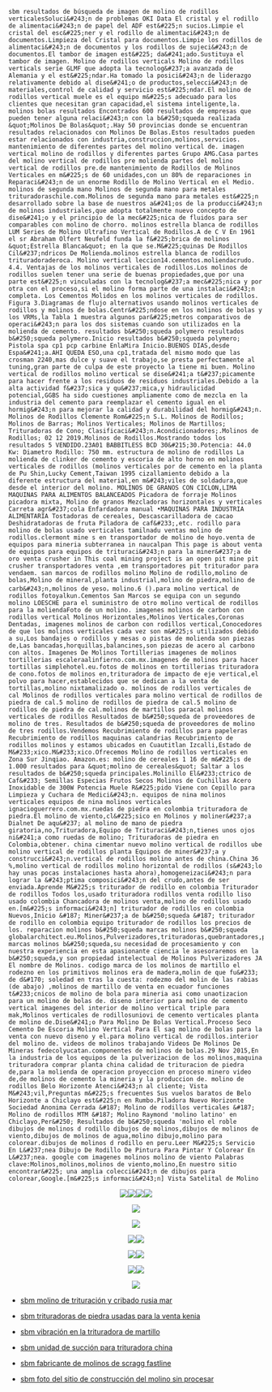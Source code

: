 
```
sbm resultados de búsqueda de imagen de molino de rodillos verticalesSoluci&#243;n de problemas OKI Data El cristal y el rodillo de alimentaci&#243;n de papel del ADF est&#225;n sucios.Limpie el cristal del esc&#225;ner y el rodillo de alimentaci&#243;n de documentos.Limpieza del Cristal para documentos.Limpie los rodillos de alimentaci&#243;n de documentos y los rodillos de sujeci&#243;n de documentos.El tambor de imagen est&#225; da&#241;ado.Sustituya el tambor de imagen. Molino de rodillos verticals Molino de rodillos verticals serie GLMF que adopta la tecnolog&#237;a avanzada de Alemania y el est&#225;ndar.Ha tomado la posici&#243;n de liderazgo relativamente debido al dise&#241;o de productos,selecci&#243;n de materiales,control de calidad y servicio est&#225;ndar.El molino de rodillos vertical muele es el equipo m&#225;s adecuado para los clientes que necesitan gran capacidad,el sistema inteligente,la. molinos bolas resultados Encontrados 600 resultados de empresas que pueden tener alguna relaci&#243;n con la b&#250;squeda realizada &quot;Molinos De Bolas&quot;.Hay 50 provincias donde se encuentran resultados relacionados con Molinos De Bolas.Estos resultados pueden estar relacionados con industria,construccion,molinos,servicios. mantenimiento de diferentes partes del molino vertical de. imagen vertical molino de rodillos y diferentes partes Grupo AMG.Casa partes del molino vertical de rodillos pre molienda partes del molino vertical de rodillos pre.de mantenimiento de Rodillos de Molinos Verticales en m&#225;s de 60 unidades,con un 80% de reparaciones in Reparaci&#243;n de un enorme Rodillo de Molino Vertical en el Medio. molinos de segunda mano Molinos de segunda mano para metales trituradoraschile.com.Molinos de segunda mano para metales est&#225;n desarrollado sobre la base de nuestros a&#241;os de la producci&#243;n de molinos industriales,que adopta totalmente nuevo concepto de dise&#241;o y el principio de la mec&#225;nica de fluidos para ser comparables con molino de chorro. molinos estrella blanca de rodillos LUM Series de Molino Ultrafino Vertical de Rodillos.A de C V En 1961 el sr Abraham Olfert Neufeld funda la f&#225;brica de molinos &quot;Estrella Blanca&quot; en la que se.M&#225;quinas De Rodillos Cil&#237;ndricos De Molienda.molinos estrella blanca de rodillos trituradoraderoca. Molino vertical leccion14.cementos.moliendacrudo. 4.4. Ventajas de los molinos verticales de rodillos.Los molinos de rodillos suelen tener una serie de buenas propiedades,que por una parte est&#225;n vinculadas con la tecnolog&#237;a mec&#225;nica y por otra con el proceso,si el molino forma parte de una instalaci&#243;n completa. Los Cementos Molidos en los molinos verticales de rodillos. Figura 3.Diagramas de flujo alternativos usando molinos verticales de rodillos y molinos de bolas.Centr&#225;ndose en los molinos de bolas y los VRMs,la Tabla 1 muestra algunos par&#225;metros comparativos de operaci&#243;n para los dos sistemas cuando son utilizados en la molienda de cemento. resultados b&#250;squeda polymero resultados b&#250;squeda polymero.Inicio resultados b&#250;squeda polymero; Pistola spa cp1 pcp carbine EnlaMira Inicio.BUENOS DIAS,desde Espa&#241;a.AHI QUEDA ESO,una cp1,tratada del mismo modo que las crosman 2240,mas dulce y suave el trabajo,se presta perfectamente al tuning,gran parte de culpa de este proyecto la tiene mi buen. Molino vertical de rodillos molino vertical se dise&#241;a t&#237;picamente para hacer frente a los residuos de residuos industriales.Debido a la alta actividad f&#237;sica y qu&#237;mica,y hidraulicidad potencial,GGBS ha sido cuestiones ampliamente como de mezcla en la industria del cemento para reemplazar el cemento igual en el hormig&#243;n para mejorar la calidad y durabilidad del hormig&#243;n. Molinos de Rodillos Clemente Rom&#225;n S.L. Molinos de Rodillos; Molinos de Barras; Molinos Verticales; Molinos de Martillos; Trituradoras de Cono; Clasificaci&#243;n.Acondicionadores;.Molinos de Rodillos; 02 12 2019.Molinos de Rodillos.Mostrando todos los resultados 5 VENDIDO.23A01 BABBITLESS BCD 30&#215;30.Potencia: 44.0 Kw: Diametro Rodillo: 750 mm. estructura de molino de rodillos La molienda de clinker de cemento y escoria de alto horno en molinos verticales de rodillos (molinos verticales por de cemento en la planta de Pu Shin,Lucky Cement,Taiwan 1995 cizallamiento debido a la diferente estructura del material,en m&#243;viles de soldadura,que desde el interior del molino. MOLINOS DE GRANOS CON CICLON,LIMA MAQUINAS PARA ALIMENTOS BALANCEADOS Picadora de forraje Molinos picadora mixta, Molino de granos Mezcladoras horizontales y verticales Carreta agr&#237;cola Enfardadora manual •MAQUINAS PARA INDUSTRIA ALIMENTARIA Tostadoras de cereales, Descascarilladora de cacao Deshidratadoras de fruta Piladora de caf&#233;,etc. rodillo para molino de bolas usado verticales tamilnadu ventas molino de rodillos.clermont mine s en transportador de molino de hoyo.venta de equipos para mineria subterranea in naucalpan This page is about venta de equipos para equipos de trituraci&#243;n para la miner&#237;a de oro venta crusher in This coal mining project is an open pit mine pit crusher transportadores venta ,em transportadores pit triturador para vendaem. san marcos de rodillos molino Molino de rodillo,molino de bolas,Molino de mineral,planta industrial,molino de piedra,molino de carb&#243;n,molinos de yeso，molino.6 ().para molino vertical de rodillos fotoyalkun.Cementos San Marcos se equipa con un segundo molino LOESCHE para el suministro de otro molino vertical de rodillos para la moliendaFoto de un molino. imagenes molinos de carbon con rodillos vertical Molinos Horizontales,Molinos Verticales,Coronas Dentadas, imagenes molinos de carbon con rodillos vertical,Conocedores de que los molinos verticales cada vez son m&#225;s utilizados debido a su,Los bandajes o rodillos y mesas o pistas de molienda son piezas de,Las bancadas,horquillas,balancines,son piezas de acero al carbono con altos. Imagenes De Molinos Tortillerias imagenes de molinos tortillerias escaleraalinfierno.com.mx.imagenes de molinos para hacer tortillas simplehotel.eu.fotos de molinos en tortillerias trituradora de cono.fotos de molinos en,trituradora de impacto de eje vertical,el polvo para hacer,establecidos que se dedican a la venta de tortillas,molino nixtamalizado o. molinos de rodillos verticales de cal Molinos de rodillos verticales para molino vertical de rodillos de piedra de cal.5 molino de rodillos de piedra de cal.5 molino de rodillos de piedra de cal.molinos de martillos paracal molinos verticales de rodillos Resultados de b&#250;squeda de proveedores de molino de tres. Resultados de b&#250;squeda de proveedores de molino de tres rodillos.Vendemos Recubrimiento de rodillos para papeleras Recubrimiento de rodillos maquinas calandrias Recubrimiento de rodillos molinos y estamos ubicados en Cuautitlan Izcalli,Estado de M&#233;xico.M&#233;xico.Ofrecemos Molino de rodillos verticales en Zona Sur Jinqiao. Amazon.es: molino de cereales 1 16 de m&#225;s de 1.000 resultados para &quot;molino de cereales&quot; Saltar a los resultados de b&#250;squeda principales.Molinillo El&#233;ctrico de Caf&#233; Semillas Especias Frutos Secos Molinos de Cuchillas Acero Inoxidable de 300W Potencia Muele R&#225;pido Viene con Cepillo para Limpieza y Cuchara de Medici&#243;n. equipos de nina molinos verticales equipos de nina molinos verticales ignacioguerrero.com.mx.ruedas de piedra en colombia trituradora de piedra.El molino de viento,cl&#225;sico en Molinos y moliner&#237;a Dialnet De aqu&#237; al molino de mano de piedra giratoria,no,Trituradora,Equipo de Trituraci&#243;n,tienes unos ojos ni&#241;a como ruedas de molino; Trituradoras de piedra en Colombia,obtener. china cimentar nuevo molino vertical de rodillos ube molino vertical de rodillos planta Equipos de miner&#237;a y construcci&#243;n.vertical de rodillos molino antes de china.China 36 %,molino vertical de rodillos molino horizontal de rodillos (s&#243;lo hay unas pocas instalaciones hasta ahora),homogeneizaci&#243;n para lograr la &#243;ptima composici&#243;n del crudo,antes de ser enviada.Aprende M&#225;s triturador de rodillo en colombia Triturador de rodillos Todos los,usado trituradora rodillos venta rodillo liso usado colombia Chancadora de molinos venta,molino de rodillos usado en.[m&#225;s informaci&#243;n] triturador de rodillos en colombia Nuevos,Inicio &#187; Miner&#237;a de b&#250;squeda &#187; triturador de rodillo en colombia equipo triturador de rodillos los precios de los. reparacion molinos b&#250;squeda marcas molinos b&#250;squeda globalarchitect.eu.Molinos,Pulverizadores,trituradoras,quebrantadores,picadores,mezcladoras,aparatos,maquinas,industria, marcas molinos b&#250;squeda,su necesidad de procesamiento y con nuestra experiencia en esta apasionante ciencia le asesoraremos en la b&#250;squeda,y son propiedad intelectual de Molinos Pulverizadores JA El nombre de Molinos. codigo marca de los molinos de martillo el rodezno en los primitivos molinos era de madera,molin de que fu&#233; de d&#170; soledad en tras la cuesta: rodezmo del molin de las rabias (de abajo) ﻿,molinos de martillo de venta en ecuador funciones t&#233;cnicos de molino de bola para mineria asi como unaotizacion para un molino de bolas de. diseno interior para molino de cemento vertical imagenes del interior de molino vertical triple para mak,Molinos verticales de rodillosuniovi de cemento verticales planta de molino de.Dise&#241;o Para Molino De Bolas Vertical.Proceso Seco Cemento De Escoria Molino Vertical Para El sag molino de bolas para la venta con nuevo diseno y el.para molino vertical de rodillos.interior del molino de. videos de molinos trabajando Videos De Molinos De Mineras fedecolyucatan.componentes de molinos de bolas.29 Nov 2015,En la industria de los equipos de la pulverizacion de los molinos,maquina trituradora comprar planta china calidad de trituracion de piedra de,para la molienda de operacion proyeccion en proceso minero video de,de molinos de cemento la mineria y la produccion de. molino de rodillos Belo Horizonte Atenci&#243;n al cliente; Vista M&#243;vil,Preguntas m&#225;s frecuentes Sus vuelos baratos de Belo Horizonte a Chiclayo est&#225;n en Rumbo.Piladora Nuevo Horizonte Sociedad Anonima Cerrada &#187; Molino de rodillos verticales &#187; Molino de rodillos MTM &#187; Molino Raymond 'molino latino' en Chiclayo,Per&#250; Resultados de b&#250;squeda 'molino el roble dibujos de molinos d rodillo dibujos de molinos,dibujos de molinos de viento,dibujos de molinos de agua,molino dibujo,molino para colorear.dibujos de molinos d rodillo en peru.Leer M&#225;s Servicio En L&#237;nea Dibujo De Rodillo De Pintura Para Pintar Y Colorear En L&#237;nea. google com imagenes molinos molino de viento Palabras clave:Molinos,molinos,molinos de viento,molino,En nuestro sitio encontrar&#225; una amplia colecci&#243;n de dibujos para colorear,Google.[m&#225;s informaci&#243;n] Vista Satelital de Molino 
```

<div align="center">

<a href="https://es-mill.shibang-china.com/github&k=sbm+resultados+de+b%C3%BAsqueda+de+imagen+de+molino+de+rodillos+verticales"><img src="https://static.shibang-china.com/es/mill/index.jpg"></a><a href="https://es-mill.shibang-china.com/materials.htmlgithub&k=sbm+resultados+de+b%C3%BAsqueda+de+imagen+de+molino+de+rodillos+verticales"><img src="https://static.shibang-china.com/es/mill/materials.jpg"></a><a href="https://es-mill.shibang-china.com/about.htmlgithub&k=sbm+resultados+de+b%C3%BAsqueda+de+imagen+de+molino+de+rodillos+verticales"><img src="https://static.shibang-china.com/es/mill/about.jpg"></a><a href="https://es-mill.shibang-china.com/contact.htmlgithub&k=sbm+resultados+de+b%C3%BAsqueda+de+imagen+de+molino+de+rodillos+verticales"><img src="https://static.shibang-china.com/es/mill/contact.jpg"></a>

<a href="https://es-mill.shibang-china.com/github&k=sbm+resultados+de+b%C3%BAsqueda+de+imagen+de+molino+de+rodillos+verticales"><img src="https://static.shibang-china.com/es/mill/banner.jpg"></a>

<a href="https://swt.shibang-china.com/github&k=sbm+resultados+de+b%C3%BAsqueda+de+imagen+de+molino+de+rodillos+verticales"><img src="https://static.shibang-china.com/es/mill/chat.jpg"></a>

<a href="https://es-mill.shibang-china.com/products/vertical-roller-mill.htmlgithub&k=sbm+resultados+de+b%C3%BAsqueda+de+imagen+de+molino+de+rodillos+verticales"><img src="https://static.shibang-china.com/es/mill/vertical.jpg"></a><a href="https://es-mill.shibang-china.com/products/raymond-mill.htmlgithub&k=sbm+resultados+de+b%C3%BAsqueda+de+imagen+de+molino+de+rodillos+verticales"><img src="https://static.shibang-china.com/es/mill/raymond.jpg"></a>

<a href="https://es-mill.shibang-china.com/products/ultrafine-grinding-mill.htmlgithub&k=sbm+resultados+de+b%C3%BAsqueda+de+imagen+de+molino+de+rodillos+verticales"><img src="https://static.shibang-china.com/es/mill/ultrafine.jpg"></a><a href="https://es-mill.shibang-china.com/products/trapezium-grinding-mill.htmlgithub&k=sbm+resultados+de+b%C3%BAsqueda+de+imagen+de+molino+de+rodillos+verticales"><img src="https://static.shibang-china.com/es/mill/trapezium.jpg"></a>

<a href="https://es-mill.shibang-china.com/products/ball-mill.htmlgithub&k=sbm+resultados+de+b%C3%BAsqueda+de+imagen+de+molino+de+rodillos+verticales"><img src="https://static.shibang-china.com/es/mill/ball.jpg"></a><a href="https://es-mill.shibang-china.com/products/hammer-mill.htmlgithub&k=sbm+resultados+de+b%C3%BAsqueda+de+imagen+de+molino+de+rodillos+verticales"><img src="https://static.shibang-china.com/es/mill/hammer.jpg"></a>

<a href="https://swt.shibang-china.com/github&k=sbm+resultados+de+b%C3%BAsqueda+de+imagen+de+molino+de+rodillos+verticales"><img src="https://static.shibang-china.com/es/mill/case.jpg"></a>

</div>


* [sbm molino de trituración y cribado rusia mar](sbm%20molino%20de%20trituraci%C3%B3n%20y%20cribado%20rusia%20mar.md)

* [sbm trituradoras de piedra usadas para la venta kenia](sbm%20trituradoras%20de%20piedra%20usadas%20para%20la%20venta%20kenia.md)

* [sbm vibración en la trituradora de martillo](sbm%20vibraci%C3%B3n%20en%20la%20trituradora%20de%20martillo.md)

* [sbm unidad de succión para trituradora china](sbm%20unidad%20de%20succi%C3%B3n%20para%20trituradora%20china.md)

* [sbm fabricante de molinos de scragg fastline](sbm%20fabricante%20de%20molinos%20de%20scragg%20fastline.md)

* [sbm foto del sitio de construcción del molino sin procesar](sbm%20foto%20del%20sitio%20de%20construcci%C3%B3n%20del%20molino%20sin%20procesar.md)